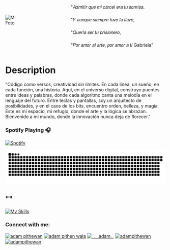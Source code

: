 <div style="display: flex; align-items: center;">
  <!-- Imagen a la izquierda -->
  <img src="https://drive.google.com/uc?id=1C8diWt_NLdBsOETRP5Rmsz-WRtV6L5mw" alt="Mi Foto">

  <!-- Poema a la derecha -->
  <div style="max-width: 500px;">
    <p>
      <br>
      ﾠﾠﾠﾠﾠﾠﾠﾠﾠﾠﾠﾠﾠﾠﾠﾠﾠﾠﾠﾠﾠﾠﾠﾠﾠﾠﾠﾠﾠﾠﾠﾠﾠﾠﾠﾠﾠﾠﾠﾠﾠﾠﾠﾠﾠﾠﾠﾠﾠ "𝐴𝑑𝑚𝑖𝑡𝑖𝑟 𝑞𝑢𝑒 𝑚𝑖 𝑐𝑎́𝑟𝑐𝑒𝑙 𝑒𝑟𝑎 𝑡𝑢 𝑠𝑜𝑛𝑟𝑖𝑠𝑎.<br>
      ﾠﾠﾠﾠﾠﾠﾠﾠﾠﾠﾠﾠﾠﾠﾠﾠﾠﾠﾠﾠﾠﾠﾠﾠﾠﾠﾠﾠﾠﾠﾠﾠﾠﾠﾠﾠﾠﾠﾠﾠﾠﾠﾠﾠﾠﾠﾠﾠﾠ "𝑌 𝑎𝑢𝑛𝑞𝑢𝑒 𝑠𝑖𝑒𝑚𝑝𝑟𝑒 𝑡𝑢𝑣𝑒 𝑙𝑎 𝑙𝑙𝑎𝑣𝑒,<br>
      ﾠﾠﾠﾠﾠﾠﾠﾠﾠﾠﾠﾠﾠﾠﾠﾠﾠﾠﾠﾠﾠﾠﾠﾠﾠﾠﾠﾠﾠﾠﾠﾠﾠﾠﾠﾠﾠﾠﾠﾠﾠﾠﾠﾠﾠﾠﾠﾠﾠ "𝑄𝑢𝑒𝑟𝑖́𝑎 𝑠𝑒𝑟 𝑡𝑢 𝑝𝑟𝑖𝑠𝑖𝑜𝑛𝑒𝑟𝑜,<br>
      ﾠﾠﾠﾠﾠﾠﾠﾠﾠﾠﾠﾠﾠﾠﾠﾠﾠﾠﾠﾠﾠﾠﾠﾠﾠﾠﾠﾠﾠﾠﾠﾠﾠﾠﾠﾠﾠﾠﾠﾠﾠﾠﾠﾠﾠﾠﾠﾠﾠ "𝑃𝑜𝑟 𝑎𝑚𝑜𝑟 𝑎𝑙 𝑎𝑟𝑡𝑒, 𝑝𝑜𝑟 𝑎𝑚𝑜𝑟 𝑎 𝑡𝑖 Gabriela"
    </p>
  </div>
</div>

<h1>Description</h1>
<p>
  "Código como versos, creatividad sin límites. En cada línea, un sueño; en cada función, una historia. 
  Aquí, en el universo digital, construyo puentes entre ideas y palabras, donde cada algoritmo canta una melodía en el lenguaje del futuro.
  Entre teclas y pantallas, soy un arquitecto de posibilidades, y en el caos de los bits, encuentro orden, belleza, y magia.
  Este es mi espacio, mi refugio, donde el arte y la lógica se abrazan. Bienvenido a mi mundo, donde la innovación nunca deja de florecer."
</p>

### Spotify Playing 🎧
[![Spotify](https://novatorem.visualbean.vercel.app/api/spotify)](https://open.spotify.com/user/1112981871)

![snake gif](https://github.com/TekyaygilFethi/TekyaygilFethi/blob/output/github-contribution-grid-snake.svg)

<h2> "" </h2>
<p>
  <!-- Contenedor para los iconos, para evitar que se desajusten -->
    <a href="https://skillicons.dev">
      <img src="https://skillicons.dev/icons?i=js,html,css,androidstudio,idea,java,kotlin,laravel,linux,mysql,mongodb,pr" alt="My Skills">
    </a>
</p>
<h3 align="left">Connect with me:</h3>
<p align="left">
  <a href="https://www.linkedin.com/in/adam-pithewan/" target="blank"><img align="center"
      src="https://raw.githubusercontent.com/rahuldkjain/github-profile-readme-generator/master/src/images/icons/Social/linked-in-alt.svg"
      alt="adam pithewan" height="30" width="40" /></a>
  <a href="https://fb.com/adam pithen wala" target="blank"><img align="center"
      src="https://raw.githubusercontent.com/rahuldkjain/github-profile-readme-generator/master/src/images/icons/Social/facebook.svg"
      alt="adam pithen wala" height="30" width="40" /></a>
  <a href="https://instagram.com/_._.adam._" target="blank"><img align="center"
      src="https://raw.githubusercontent.com/rahuldkjain/github-profile-readme-generator/master/src/images/icons/Social/instagram.svg"
      alt="_._.adam._" height="30" width="40" /></a>
  <a href="https://www.hackerrank.com/adampithewan" target="blank"><img align="center"
      src="https://raw.githubusercontent.com/rahuldkjain/github-profile-readme-generator/master/src/images/icons/Social/hackerrank.svg"
      alt="adampithewan" height="30" width="40" /></a>
  <a href="https://twitter.com/adam_pithenwala" target="blank"><img align="center"
      src="https://raw.githubusercontent.com/rahuldkjain/github-profile-readme-generator/master/src/images/icons/Social/twitter.svg"
      alt="adampithewan" height="30" width="40" /></a>
</p>
